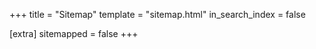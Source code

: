 +++
title = "Sitemap"
template = "sitemap.html"
in_search_index = false

[extra]
sitemapped = false
+++
